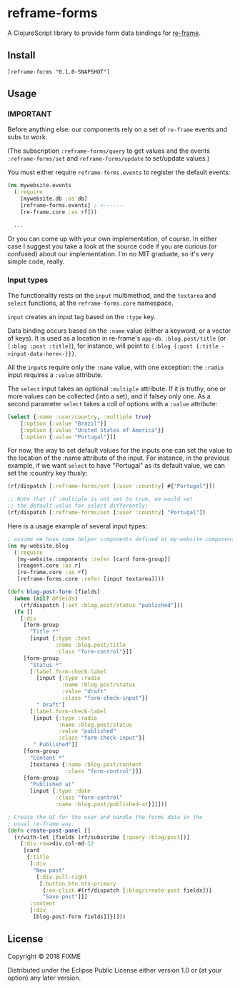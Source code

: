 # reframe-forms

A ClojureScript library to provide form data bindings for [re-frame](https://github.com/Day8/re-frame).

## Install

`[reframe-forms "0.1.0-SNAPSHOT"]`

## Usage

### IMPORTANT

Before anything else: our components rely on a set of `re-frame` events and subs to work.

(The subscription `:reframe-forms/query` to get values and the events `:reframe-forms/set` and `reframe-forms/update` to set/update values.)

You must either require `reframe-forms.events` to register the default events:

```clojure
(ns mywebsite.events
  (:require
    [mywebsite.db :as db]
    [reframe-forms.events] ; <-------
    [re-frame.core :as rf]))

  ...
```

Or you can come up with your own implementation, of course. In either case I suggest you take a look at the source code if you are curious (or confused) about our implementation. I'm no MIT graduate, so it's very simple code, really.

### Input types

The functionality rests on the `input` multimethod, and the `textarea` and `select` functions, at the `reframe-forms.core` namespace.

`input` creates an input tag based on the `:type` key.

Data binding occurs based on the `:name` value (either a keyword, or a vector of keys). It is used as a location in re-frame's `app-db`. `:blog.post/title` (or `[:blog :post :title]`), for instance, will  point to `{:blog {:post {:title ->input-data-here<-}}}`.

All the `input`s require only the `:name` value, with one exception: the `:radio` input requires a `:value` attribute.

The `select` input takes an optional `:multiple` attribute. If it is truthy, one or more values can be collected (into a set), and if falsey only one. As a second parameter `select` takes a coll of options with a `:value` attribute:

```clojure
[select {:name :user/country, :multiple true}
    [:option {:value "Brazil"}]
    [:option {:value "United States of America"}]
    [:option {:value "Portugal"}]]
```

For now, the way to set default values for the inputs one can set the value to the location of the :name attribute of the input. For instance, in the previous example, if we want `select` to have "Portugal" as its default value, we can set the :country key thusly:

```clojure
(rf/dispatch [:reframe-forms/set [:user :country] #{"Portugal"}])

;; Note that if :multiple is not set to true, we would set 
;; the default value for select differently:
(rf/dispatch [:reframe-forms/set [:user :country] "Portugal"])
```

Here is a usage example of several input types:

```clojure
; assume we have some helper components defined at my-website.components
(ns my-website.blog
  (:require
   [my-website.components :refer [card form-group]]
   [reagent.core :as r]
   [re-frame.core :as rf]
   [reframe-forms.core :refer [input textarea]]))

(defn blog-post-form [fields]
  (when (nil? @fields)
    (rf/dispatch [:set :blog.post/status "published"]))
  (fn []
    [:div 
     [form-group
       "Title *"
       [input {:type :text
               :name :blog.post/title
               :class "form-control"}]]
     [form-group
       "Status *"
       [:label.form-check-label
         [input {:type :radio
                 :name :blog.post/status
                 :value "draft"
                 :class "form-check-input"}]
         " Draft"]
       [:label.form-check-label
        [input {:type :radio
                :name :blog.post/status
                :value "published"
                :class "form-check-input"}]
        " Published"]]
     [form-group
       "Content *"
       [textarea {:name :blog.post/content
                  :class "form-control"}]]
     [form-group
       "Published at"
       [input {:type :date
               :class "form-control"
               :name :blog.post/published-at}]]]))

; Create the UI for the user and handle the forms data in the
; usual re-frame way.
(defn create-post-panel []
  (r/with-let [fields (rf/subscribe [:query :blog/post])]
    [:div.row>div.col-md-12
     [card
      {:title
       [:div
        "New post"
         [:div.pull-right
          [:button.btn.btn-primary
           {:on-click #(rf/dispatch [:blog/create-post fields])}
           "Save post"]]]
       :content
       [:div
        [blog-post-form fields]]}]]))

```

## License

Copyright © 2018 FIXME

Distributed under the Eclipse Public License either version 1.0 or (at
your option) any later version.

